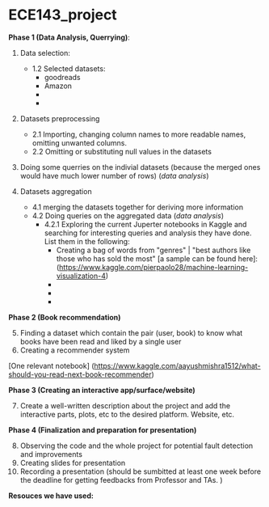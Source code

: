 # ECE143_project

**Phase 1 (Data Analysis, Querrying)**:
1. Data selection:
    - 1.2 Selected datasets:<br>
        - goodreads
        - Amazon 
        -
        -
       
       
2. Datasets preprocessing
    - 2.1 Importing, changing column names to more readable names, omitting unwanted columns.
    - 2.2 Omitting or substituting null values in the datasets
    
   
3. Doing some querries on the indivial datasets (because the merged ones would have much lower number of rows) (*data analysis*)  
     
4. Datasets aggregation
    - 4.1 merging the datasets together for deriving more information
    - 4.2 Doing queries on the aggregated data (*data analysis*)
        - 4.2.1 Exploring  the current Juperter notebooks in Kaggle and searching for interesting queries and analysis they have done. List them in the following:
            - Creating a bag of words from "genres" | "best authors like those who has sold the most" [a sample can be found here]: (https://www.kaggle.com/pierpaolo28/machine-learning-visualization-4)
            -
            -
            -
     
     
     
**Phase 2 (Book recommendation)**

5. Finding a dataset which contain the pair (user, book) to know what books have been read and liked by a single user
6. Creating a recommender system

[One relevant notebook] (https://www.kaggle.com/aayushmishra1512/what-should-you-read-next-book-recommender)




**Phase 3 (Creating an interactive app/surface/website)**

7. Create a well-written description about the project and add the interactive parts, plots, etc to the desired platform. Website, etc.




**Phase 4 (Finalization and preparation for presentation)**

8. Observing the code and the whole project for potential fault detection and improvements
9. Creating slides for presentation
10. Recording a presentation (should be sumbitted at least one week before the deadline for getting feedbacks from Professor and TAs. )




**Resouces we have used:**

